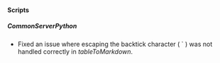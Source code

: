 
#### Scripts
##### CommonServerPython
- Fixed an issue where escaping the backtick character ( ` )  was not handled correctly in *tableToMarkdown*.

